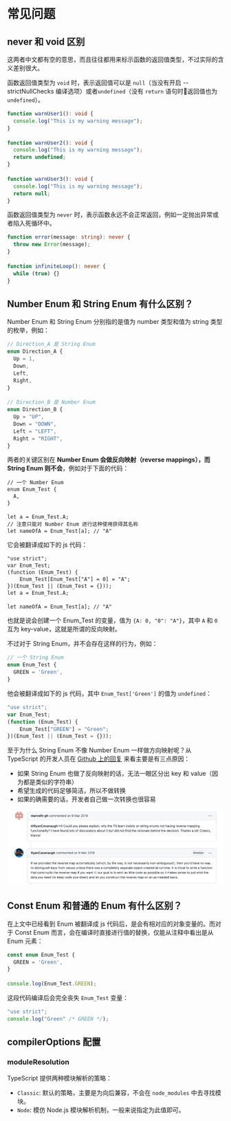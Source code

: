 # 常见问题

## never 和 void 区别

这两者中文都有空的意思，而且往往都用来标示函数的返回值类型，不过实际的含义差别很大。

函数返回值类型为 `void` 时，表示返回值可以是 `null`（当没有开启 --strictNullChecks 编译选项）或者`undefined`（没有 `return` 语句时返回值也为 `undefined`）。

``` ts
function warnUser1(): void {
  console.log("This is my warning message");
}

function warnUser2(): void {
  console.log("This is my warning message");
  return undefined;
}

function warnUser3(): void {
  console.log("This is my warning message");
  return null;
}
```

函数返回值类型为 `never` 时，表示函数永远不会正常返回，例如一定抛出异常或者陷入死循环中。

``` ts
function error(message: string): never {
  throw new Error(message); 
}

function infiniteLoop(): never {
  while (true) {}
}

```

## Number Enum 和 String Enum 有什么区别？

Number Enum 和 String Enum 分别指的是值为 number 类型和值为 string 类型的枚举，例如：

``` ts
// Direction_A 是 String Enum
enum Direction_A {
  Up = 1,
  Down,
  Left,
  Right,
}

// Direction_B 是 Number Enum
enum Direction_B {
  Up = "UP",
  Down = "DOWN",
  Left = "LEFT",
  Right = "RIGHT",
}
```

两者的关键区别在 **Number Enum 会做反向映射（reverse mappings），而 String Enum 则不会**，例如对于下面的代码：

``` ts{7,8}
// 一个 Number Enum
enum Enum_Test {
  A,
}

let a = Enum_Test.A;
// 注意只能对 Number Enum 进行这种使用获得其名称
let nameOfA = Enum_Test[a]; // "A"
```

它会被翻译成如下的 js 代码：

``` js{3-5}
"use strict";
var Enum_Test;
(function (Enum_Test) {
    Enum_Test[Enum_Test["A"] = 0] = "A";
})(Enum_Test || (Enum_Test = {}));
let a = Enum_Test.A;

let nameOfA = Enum_Test[a]; // "A"
```

也就是说会创建一个 Enum_Test 的变量，值为 `{A: 0, "0": "A"}`，其中 `A` 和 `0` 互为 key-value，这就是所谓的反向映射。

不过对于 String Enum，并不会存在这样的行为，例如：

``` ts
// 一个 String Enum
enum Enum_Test {
  GREEN = 'Green',
}
```

他会被翻译成如下的 js 代码，其中 `Enum_Test['Green']` 的值为 `undefined`：

```js
"use strict";
var Enum_Test;
(function (Enum_Test) {
    Enum_Test["GREEN"] = "Green";
})(Enum_Test || (Enum_Test = {}));
```

至于为什么 String Enum 不像 Number Enum 一样做方向映射呢？从 TypeScript 的开发人员在 [Github 上的回复](https://github.com/Microsoft/TypeScript/issues/21935#issuecomment-371583528) 来看主要是有三点原因：

- 如果 String Enum 也做了反向映射的话，无法一眼区分出 key 和 value（因为都是类似的字符串）
- 希望生成的代码足够简洁，所以不做转换
- 如果的确需要的话，开发者自己做一次转换也很容易

![为什么 String Enum 没有反向映射](./public/why-no-string-enum-reverse-mapping.jpg)

## Const Enum 和普通的 Enum 有什么区别？

在上文中已经看到 Enum 被翻译成 js 代码后，是会有相对应的对象变量的。而对于 Const Enum 而言，会在编译时直接进行值的替换，仅能从注释中看出是从 Enum 元素：

``` ts
const enum Enum_Test {
  GREEN = 'Green',
}

console.log(Enum_Test.GREEN);
```

这段代码编译后会完全丧失 `Enum_Test` 变量：

```js
"use strict";
console.log("Green" /* GREEN */);
```

## compilerOptions 配置

### moduleResolution

TypeScript 提供两种模块解析的策略：

- `Classic`: 默认的策略，主要是为向后兼容，不会在 `node_modules` 中去寻找模块。
- `Node`: 模仿 Node.js 模块解析机制，一般来说指定为此值即可。


<Vssue title="TypeScript 常见问题" />

